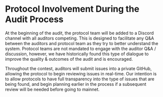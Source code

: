 # Protocol Involvement During the Audit Process

At the beginning of the audit, the protocol team will be added to a Discord channel with all auditors competing. This is designed to facilitate any Q\&A between the auditors and protocol team as they try to better understand the system. Protocol teams are not mandated to engage with the auditor Q\&A / discussion, however, we have historically found this type of dialogue to improve the quality & outcomes of the audit and is encouraged.

Throughout the contest, auditors will submit issues into a private GitHub, allowing the protocol to begin reviewing issues in real-time. Our intention is to allow protocols to have full transparency into the type of issues that are being found, and begin planning earlier in the process if a subsequent review will be needed before going to mainnet.
